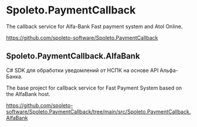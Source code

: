 # Spoleto.PaymentCallback

The callback service for Alfa-Bank Fast payment system and Atol Online.

https://github.com/spoleto-software/Spoleto.PaymentCallback

## Spoleto.PaymentCallback.AlfaBank

C# SDK для обработки уведомлений от НСПК на основе API Альфа-Банка.

The base project for callback service for Fast Payment System based on the AlfaBank host.

https://github.com/spoleto-software/Spoleto.PaymentCallback/tree/main/src/Spoleto.PaymentCallback.AlfaBank